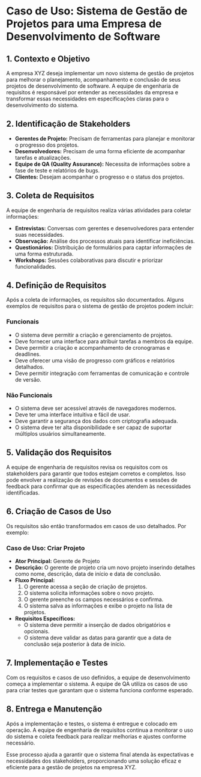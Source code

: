 # Caso de Uso: Sistema de Gestão de Projetos para uma Empresa de Desenvolvimento de Software

## 1. Contexto e Objetivo

A empresa XYZ deseja implementar um novo sistema de gestão de projetos para melhorar o planejamento, acompanhamento e conclusão de seus projetos de desenvolvimento de software. A equipe de engenharia de requisitos é responsável por entender as necessidades da empresa e transformar essas necessidades em especificações claras para o desenvolvimento do sistema.

## 2. Identificação de Stakeholders

- **Gerentes de Projeto:** Precisam de ferramentas para planejar e monitorar o progresso dos projetos.
- **Desenvolvedores:** Precisam de uma forma eficiente de acompanhar tarefas e atualizações.
- **Equipe de QA (Quality Assurance):** Necessita de informações sobre a fase de teste e relatórios de bugs.
- **Clientes:** Desejam acompanhar o progresso e o status dos projetos.

## 3. Coleta de Requisitos

A equipe de engenharia de requisitos realiza várias atividades para coletar informações:

- **Entrevistas:** Conversas com gerentes e desenvolvedores para entender suas necessidades.
- **Observação:** Análise dos processos atuais para identificar ineficiências.
- **Questionários:** Distribuição de formulários para captar informações de uma forma estruturada.
- **Workshops:** Sessões colaborativas para discutir e priorizar funcionalidades.

## 4. Definição de Requisitos

Após a coleta de informações, os requisitos são documentados. Alguns exemplos de requisitos para o sistema de gestão de projetos podem incluir:

### Funcionais

- O sistema deve permitir a criação e gerenciamento de projetos.
- Deve fornecer uma interface para atribuir tarefas a membros da equipe.
- Deve permitir a criação e acompanhamento de cronogramas e deadlines.
- Deve oferecer uma visão de progresso com gráficos e relatórios detalhados.
- Deve permitir integração com ferramentas de comunicação e controle de versão.

### Não Funcionais

- O sistema deve ser acessível através de navegadores modernos.
- Deve ter uma interface intuitiva e fácil de usar.
- Deve garantir a segurança dos dados com criptografia adequada.
- O sistema deve ter alta disponibilidade e ser capaz de suportar múltiplos usuários simultaneamente.

## 5. Validação dos Requisitos

A equipe de engenharia de requisitos revisa os requisitos com os stakeholders para garantir que todos estejam corretos e completos. Isso pode envolver a realização de revisões de documentos e sessões de feedback para confirmar que as especificações atendem às necessidades identificadas.

## 6. Criação de Casos de Uso

Os requisitos são então transformados em casos de uso detalhados. Por exemplo:

### Caso de Uso: Criar Projeto

- **Ator Principal:** Gerente de Projeto
- **Descrição:** O gerente de projeto cria um novo projeto inserindo detalhes como nome, descrição, data de início e data de conclusão.
- **Fluxo Principal:**
  1. O gerente acessa a seção de criação de projetos.
  2. O sistema solicita informações sobre o novo projeto.
  3. O gerente preenche os campos necessários e confirma.
  4. O sistema salva as informações e exibe o projeto na lista de projetos.
- **Requisitos Específicos:**
  - O sistema deve permitir a inserção de dados obrigatórios e opcionais.
  - O sistema deve validar as datas para garantir que a data de conclusão seja posterior à data de início.

## 7. Implementação e Testes

Com os requisitos e casos de uso definidos, a equipe de desenvolvimento começa a implementar o sistema. A equipe de QA utiliza os casos de uso para criar testes que garantam que o sistema funciona conforme esperado.

## 8. Entrega e Manutenção

Após a implementação e testes, o sistema é entregue e colocado em operação. A equipe de engenharia de requisitos continua a monitorar o uso do sistema e coleta feedback para realizar melhorias e ajustes conforme necessário.

Esse processo ajuda a garantir que o sistema final atenda às expectativas e necessidades dos stakeholders, proporcionando uma solução eficaz e eficiente para a gestão de projetos na empresa XYZ.

